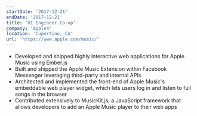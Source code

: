 ```yaml
---
startDate: '2017-12-21'
endDate: '2017-12-21'
title: 'UI Engineer Co-op'
company: 'Apple4'
location: 'Cupertino, CA'
url: 'https://www.apple.com/music/'
---
```


- Developed and shipped highly interactive web applications for Apple Music using Ember.js
- Built and shipped the Apple Music Extension within Facebook Messenger leveraging third-party and internal APIs
- Architected and implemented the front-end of Apple Music's embeddable web player widget, which lets users log in and listen to full songs in the browser
- Contributed extensively to MusicKit.js, a JavaScript framework that allows developers to add an Apple Music player to their web apps